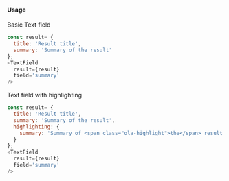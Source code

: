 #### Usage

Basic Text field

```js
const result= {
  title: 'Result title',
  summary: 'Summary of the result'
};
<TextField
  result={result}
  field='summary'
/>
```

Text field with highlighting

```js
const result= {
  title: 'Result title',
  summary: 'Summary of the result',
  highlighting: {
    summary: 'Summary of <span class="ola-highlight">the</span> result'
  }
};
<TextField
  result={result}
  field='summary'
/>
```